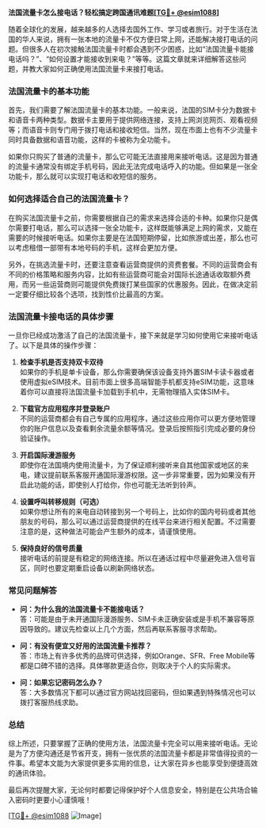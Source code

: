 **法国流量卡怎么接电话？轻松搞定跨国通讯难题[[TG💪+ @esim1088](https://t.me/s/esim1088)]**

随着全球化的发展，越来越多的人选择去国外工作、学习或者旅行。对于生活在法国的华人来说，拥有一张本地的流量卡不仅方便日常上网，还能解决接打电话的问题。但很多人在初次接触法国流量卡时都会遇到不少困惑，比如“法国流量卡能接电话吗？”、“如何设置才能接收到来电？”等等。这篇文章就来详细解答这些问题，并教大家如何正确使用法国流量卡来接打电话。

### 法国流量卡的基本功能

首先，我们需要了解法国流量卡的基本功能。一般来说，法国的SIM卡分为数据卡和语音卡两种类型。数据卡主要用于提供网络连接，支持上网浏览网页、观看视频等；而语音卡则专门用于拨打电话和接收短信。当然，现在市面上也有不少流量卡同时具备数据和语音功能，这样的卡被称为全功能卡。

如果你只购买了普通的流量卡，那么它可能无法直接用来接听电话。这是因为普通的流量卡通常没有绑定手机号码，因此无法完成电话呼入的功能。但如果是一张全功能卡，那么就可以实现打电话和收短信的服务。

### 如何选择适合自己的法国流量卡？

在购买法国流量卡之前，你需要根据自己的需求来选择合适的卡种。如果你只是偶尔需要打电话，那么可以选择一张全功能卡，这样既能够满足上网的需求，又能在需要的时候接听电话。如果你主要是在法国短期停留，比如旅游或出差，那么也可以考虑租借一部带有本地号码的手机，这样会更加方便。

另外，在挑选流量卡时，还要注意查看运营商提供的资费套餐。不同的运营商会有不同的价格策略和服务内容，比如有些运营商可能会对国际长途通话收取额外费用，而另一些运营商则可能提供免费拨打某些国家的优惠服务。因此，在做决定前一定要仔细比较各个选项，找到性价比最高的方案。

### 法国流量卡接电话的具体步骤

一旦你已经成功激活了自己的法国流量卡，接下来就是学习如何使用它来接听电话了。以下是具体的操作步骤：

1. **检查手机是否支持双卡双待**  
   如果你的手机是单卡设备，那么你需要确保该设备支持外置SIM卡读卡器或者使用虚拟eSIM技术。目前市面上很多高端智能手机都支持eSIM功能，这意味着你可以直接将法国流量卡加载到手机中，无需物理插入实体SIM卡。

2. **下载官方应用程序并登录账户**  
   不同的运营商都会有自己专属的应用程序，通过这些应用你可以更方便地管理你的账户信息以及查看剩余流量余额等情况。登录后按照指引完成必要的身份验证操作。

3. **开启国际漫游服务**  
   即使你在法国境内使用流量卡，为了保证顺利接听来自其他国家或地区的来电，建议提前联系客服开通国际漫游权限。这一步非常重要，因为如果没有开启此功能的话，即使别人打给你，你也可能无法听到铃声。

4. **设置呼叫转移规则（可选）**  
   如果你想让所有的来电自动转接到另一个号码上，比如你的国内号码或者其他朋友的号码，那么可以通过运营商提供的在线平台来进行相关配置。不过需要注意的是，这种做法可能会产生额外的成本，请谨慎使用。

5. **保持良好的信号质量**  
   接听电话的前提是有稳定的网络连接。所以在通话过程中尽量避免进入信号盲区，同时也要定期重启设备以刷新网络状态。

### 常见问题解答

- **问：为什么我的法国流量卡不能接电话？**  
  答：可能是由于未开通国际漫游服务、SIM卡未正确安装或是手机不兼容等原因导致的。建议先检查以上几个方面，然后再联系客服寻求帮助。

- **问：有没有便宜又好用的法国流量卡推荐？**  
  答：市场上有许多优秀的品牌可供选择，例如Orange、SFR、Free Mobile等都是口碑不错的选择。具体哪款更适合你，则取决于个人的实际需求。

- **问：如果忘记密码怎么办？**  
  答：大多数情况下都可以通过官方网站找回密码，但如果遇到特殊情况也可以拨打客服热线求助。

### 总结

综上所述，只要掌握了正确的使用方法，法国流量卡完全可以用来接听电话。无论是为了方便沟通还是节省开支，拥有一张优质的法国流量卡都是非常值得投资的一件事。希望本文能为大家提供更多实用的信息，让大家在异乡也能享受到便捷高效的通讯体验。

最后再次提醒大家，无论何时都要记得保护好个人信息安全，特别是在公共场合输入密码时更要小心谨慎哦！

[[TG💪+ @esim1088](https://t.me/s/esim1088) ![Image](https://i.postimg.cc/4NQfJmqS/Snipaste-2025-05-13-00-14-12.png)]